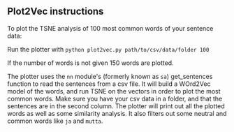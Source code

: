 ## Plot2Vec instructions

To plot the TSNE analysis of 100 most common words of your sentence data:

Run the plotter with `python plot2vec.py path/to/csv/data/folder 100`

If the number of words is not given 150 words are plotted.

The plotter uses the `nn` module's (formerly known as `sa`) get_sentences function to read the sentences from a csv file. It will build a WOrd2Vec model of the words, and run TSNE on the vectors in order to plot the most common words. Make sure you have your csv data in a folder, and that the sentences are in the second column. The plotter will print out all the plotted words as well as some similarity analysis. It also filters out some neutral and common words like `ja` and `mutta`.
